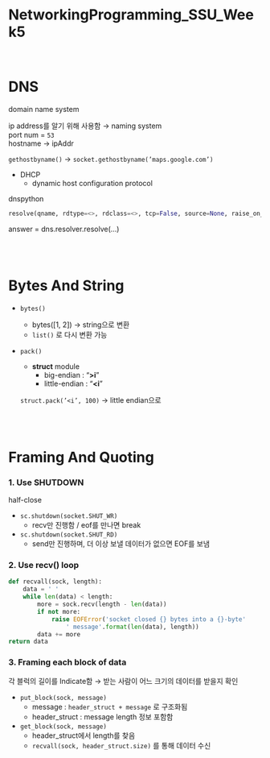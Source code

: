 # NetworkingProgramming_SSU_Week5

<br>

# DNS


domain name system

ip address를 알기 위해 사용함 → naming system <br>
port num = `53` <br>
hostname → ipAddr <br>

`gethostbyname()` → `socket.gethostbyname(’maps.google.com’)`


- DHCP
    - dynamic host configuration protocol

dnspython

```python
resolve(qname, rdtype=<>, rdclass=<>, tcp=False, source=None, raise_on_no_answer=True,source_port=0, lifetime=None, search=None)
```

answer = dns.resolver.resolve(…)

<br><br>

# Bytes And String


- `bytes()`
    - bytes([1, 2]) → string으로 변환
    - `list()` 로 다시 변환 가능
- `pack()`
    - **struct** module
        - big-endian : “**>i**”
        - little-endian : “**<i**”
    
    `struct.pack(’<i’, 100)` → little endian으로 
    
<br><br>

# Framing And Quoting

### 1. Use SHUTDOWN

half-close

- `sc.shutdown(socket.SHUT_WR)`
    - recv만 진행함 / eof를 만나면 break
- `sc.shutdown(socket.SHUT_RD)`
    - send만 진행하며, 더 이상 보낼 데이터가 없으면 EOF를 보냄

### 2. Use recv() loop

```python
def recvall(sock, length):
	data = ' '
	while len(data) < length:
		more = sock.recv(length - len(data))
		if not more:
			raise EOFError('socket closed {} bytes into a {}-byte'
				' message'.format(len(data), length))
		data += more
return data
```

### 3. Framing each block of data

각 블럭의 길이를 Indicate함 → 받는 사람이 어느 크기의 데이터를 받을지 확인

- `put_block(sock, message)`
    - message : `header_struct + message` 로 구조화됨
    - header_struct : message length 정보 포함함
- `get_block(sock, message)`
    - header_struct에서 length를 찾음
    - `recvall(sock, header_struct.size)` 를 통해 데이터 수신